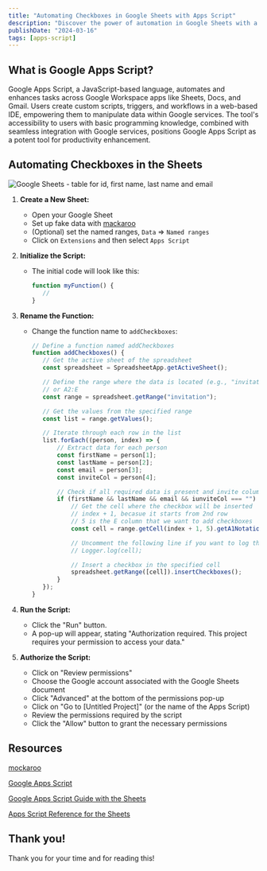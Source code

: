 ```yaml
---
title: "Automating Checkboxes in Google Sheets with Apps Script"
description: "Discover the power of automation in Google Sheets with a guide on adding checkboxes using Apps Script. Simplify tasks and enhance productivity!”"
publishDate: "2024-03-16"
tags: [apps-script]
---
```


## What is Google Apps Script?

Google Apps Script, a JavaScript-based language, automates and enhances tasks across Google Workspace apps like Sheets, Docs, and Gmail. Users create custom scripts, triggers, and workflows in a web-based IDE, empowering them to manipulate data within Google services. The tool's accessibility to users with basic programming knowledge, combined with seamless integration with Google services, positions Google Apps Script as a potent tool for productivity enhancement.

## Automating Checkboxes in the Sheets

![Google Sheets - table for id, first name, last name and email ](https://github.com/victoriacheng15/victoriacheng15.vercel.app/assets/35031228/e44d5884-8279-445d-aaef-66755fefaa2a)

1. **Create a New Sheet:**
   - Open your Google Sheet
   - Set up fake data with [mackaroo](https://www.mockaroo.com/)
   - (Optional) set the named ranges, `Data` ⇒ `Named ranges`
   - Click on `Extensions` and then select `Apps Script`
2. **Initialize the Script:**
   - The initial code will look like this:
     ```js
     function myFunction() {
     	//
     }
     ```
3. **Rename the Function:**

   - Change the function name to `addCheckboxes`:

     ```js
     // Define a function named addCheckboxes
     function addCheckboxes() {
     	// Get the active sheet of the spreadsheet
     	const spreadsheet = SpreadsheetApp.getActiveSheet();

     	// Define the range where the data is located (e.g., "invitation" range)
     	// or A2:E
     	const range = spreadsheet.getRange("invitation");

     	// Get the values from the specified range
     	const list = range.getValues();

     	// Iterate through each row in the list
     	list.forEach((person, index) => {
     		// Extract data for each person
     		const firstName = person[1];
     		const lastName = person[2];
     		const email = person[3];
     		const inviteCol = person[4];

     		// Check if all required data is present and invite column is empty
     		if (firstName && lastName && email && iunviteCol === "") {
     			// Get the cell where the checkbox will be inserted
     			// index + 1, becasue it starts from 2nd row
     			// 5 is the E column that we want to add checkboxes
     			const cell = range.getCell(index + 1, 5).getA1Notation();

     			// Uncomment the following line if you want to log the cell location
     			// Logger.log(cell);

     			// Insert a checkbox in the specified cell
     			spreadsheet.getRange([cell]).insertCheckboxes();
     		}
     	});
     }
     ```

4. **Run the Script:**
   - Click the "Run" button.
   - A pop-up will appear, stating "Authorization required. This project requires your permission to access your data."
5. **Authorize the Script:**
   - Click on "Review permissions"
   - Choose the Google account associated with the Google Sheets document
   - Click "Advanced" at the bottom of the permissions pop-up
   - Click on "Go to [Untitled Project]" (or the name of the Apps Script)
   - Review the permissions required by the script
   - Click the "Allow" button to grant the necessary permissions

## Resources

[mockaroo](https://www.mockaroo.com/)

[Google Apps Script](https://developers.google.com/workspace)

[Google Apps Script Guide with the Sheets](https://developers.google.com/apps-script/guides/sheets)

[Apps Script Reference for the Sheets](https://developers.google.com/apps-script/reference/spreadsheet)

## Thank you!

Thank you for your time and for reading this!

